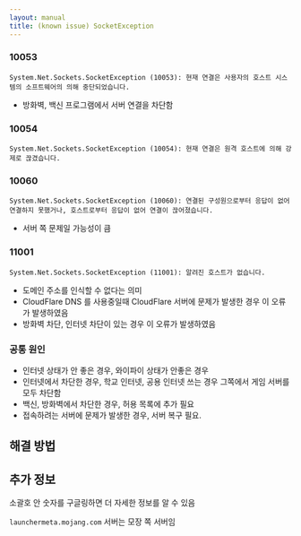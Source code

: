 ```yaml
---
layout: manual
title: (known issue) SocketException
---
```


### 10053
```
System.Net.Sockets.SocketException (10053): 현재 연결은 사용자의 호스트 시스템의 소프트웨어의 의해 중단되었습니다.
```
- 방화벽, 백신 프로그램에서 서버 연결을 차단함

### 10054
```
System.Net.Sockets.SocketException (10054): 현재 연결은 원격 호스트에 의해 강제로 끊겼습니다.
```

### 10060
```
System.Net.Sockets.SocketException (10060): 연결된 구성원으로부터 응답이 없어 연결하지 못했거나, 호스트로부터 응답이 없어 연결이 끊어졌습니다.
```
- 서버 쪽 문제일 가능성이 큼

### 11001
```
System.Net.Sockets.SocketException (11001): 알려진 호스트가 없습니다.
```
- 도메인 주소를 인식할 수 없다는 의미
- CloudFlare DNS 를 사용중일때 CloudFlare 서버에 문제가 발생한 경우 이 오류가 발생하였음
- 방화벽 차단, 인터넷 차단이 있는 경우 이 오류가 발생하였음

### 공통 원인

- 인터넷 상태가 안 좋은 경우, 와이파이 상태가 안좋은 경우
- 인터넷에서 차단한 경우, 학교 인터넷, 공용 인터넷 쓰는 경우 그쪽에서 게임 서버를 모두 차단함
- 백신, 방화벽에서 차단한 경우, 허용 목록에 추가 필요
- 접속하려는 서버에 문제가 발생한 경우, 서버 복구 필요. 

## 해결 방법



## 추가 정보

소괄호 안 숫자를 구글링하면 더 자세한 정보를 알 수 있음

`launchermeta.mojang.com` 서버는 모장 쪽 서버임

